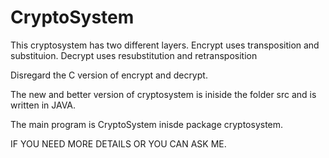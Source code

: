 CryptoSystem
============
This cryptosystem has two different layers.
Encrypt uses transposition and substituion. 
Decrypt uses resubstitution and retransposition

Disregard the C version of encrypt and decrypt.

The new and better version of cryptosystem is iniside the folder src and is written in JAVA.

The main program is CryptoSystem inisde package cryptosystem. 

IF YOU NEED MORE DETAILS OR YOU CAN ASK ME.



 
